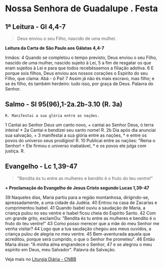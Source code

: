 # Nossa Senhora de Guadalupe . Festa

## 1ª Leitura - Gl 4,4-7

> Deus enviou o seu Filho, nascido de uma mulher.

**Leitura da Carta de São Paulo aos Gálatas 4,4-7**

Irmãos: 
4 Quando se completou o tempo previsto, 
 Deus enviou o seu Filho, nascido de uma mulher, 
 nascido sujeito à Lei, 
5 a fim de resgatar os que eram sujeitos à Lei 
 e para que todos recebêssemos a filiação adotiva. 
6 E porque sois filhos, 
 Deus enviou aos nossos corações o Espírito do seu 
 Filho, que clama: Abá - ó Pai! 
7 Assim já não és mais escravo, mas filho; 
 e se és filho, és também herdeiro: 
 tudo isso, por graça de Deus. 
 Palavra do Senhor.

## Salmo - Sl 95(96),1-2a.2b-3.10 (R. 3a)

`R. Manifestai a sua glória entre as nações.`

1 Cantai ao Senhor Deus um canto novo, + 
 cantai ao Senhor Deus, ó terra inteira! * 
2a Cantai e bendizei seu santo nome! R. 
2b Dia após dia anunciai sua salvação, + 
3 manifestai a sua glória entre as nações, * 
 e entre os povos do universo seus prodígios! R. 
10 Publicai entre as nações: "Reina o Senhor! + 
 Ele firmou o universo inabalável, * 
 e os povos ele julga com justiça. R.

## Evangelho - Lc 1,39-47

> "Bendita és tu entre as mulheres e bendito é o fruto do teu ventre!"

**+ Proclamação do Evangelho de Jesus Cristo segundo Lucas 1,39-47**

39 Naqueles dias, 
 Maria partiu para a região montanhosa, 
 dirigindo-se, apressadamente, a uma cidade da Judéia. 
40 Entrou na casa de Zacarias e cumprimentou Isabel. 
41 Quando Isabel ouviu a saudação de Maria, 
 a criança pulou no seu ventre 
 e Isabel ficou cheia do Espírito Santo. 
42 Com um grande grito, exclamOu: 
 "Bendita és tu entre as mulheres 
 e bendito é o fruto do teu ventre!" 
43 Como posso merecer 
 que a mãe do meu Senhor me venha visitar? 
44 Logo que a tua saudação chegou aos meus ouvidos, 
 a criança pulou de alegria no meu ventre. 
45 Bem-aventurada aquela que acreditou, 
 porque será cumprido, o que o Senhor lhe prometeu". 
46 Então Maria disse: 
 "A minha alma engrandece o Senhor, 
47 e se alegrou o meu espírito em Deus, meu Salvador". 
 Palavra da Salvação.

Veja mais no [Liturgia Diária - CNBB](http://liturgiadiaria.cnbb.org.br/app/user/user/UserView.php?ano=2016&mes=12&dia=12)